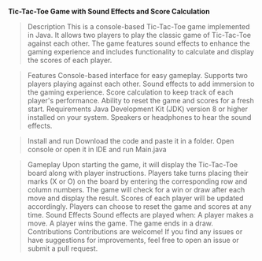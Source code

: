 **Tic-Tac-Toe Game with Sound Effects and Score Calculation**

> Description
This is a console-based Tic-Tac-Toe game implemented in Java. It allows two players to play the classic game of Tic-Tac-Toe against each other. The game features sound effects to enhance the gaming experience and includes functionality to calculate and display the scores of each player.

> Features
Console-based interface for easy gameplay.
Supports two players playing against each other.
Sound effects to add immersion to the gaming experience.
Score calculation to keep track of each player's performance.
Ability to reset the game and scores for a fresh start.
Requirements
Java Development Kit (JDK) version 8 or higher installed on your system.
Speakers or headphones to hear the sound effects.

> Install and run
Download the code and paste it in a folder.
Open console or open it in IDE and run Main.java

> Gameplay
Upon starting the game, it will display the Tic-Tac-Toe board along with player instructions.
Players take turns placing their marks (X or O) on the board by entering the corresponding row and column numbers.
The game will check for a win or draw after each move and display the result.
Scores of each player will be updated accordingly.
Players can choose to reset the game and scores at any time.
Sound Effects
Sound effects are played when:
A player makes a move.
A player wins the game.
The game ends in a draw.
Contributions
Contributions are welcome! If you find any issues or have suggestions for improvements, feel free to open an issue or submit a pull request.
